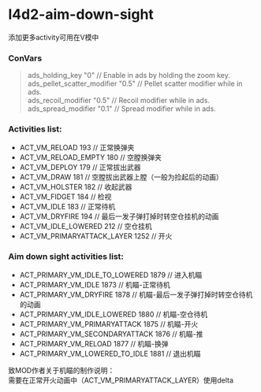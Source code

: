 # l4d2-aim-down-sight

添加更多activity可用在V模中

### ConVars
> ads_holding_key "0"  // Enable in ads by holding the zoom key.  
> ads_pellet_scatter_modifier "0.5"  // Pellet scatter modifier while in ads.  
> ads_recoil_modifier "0.5"  // Recoil modifier while in ads.  
> ads_spread_modifier "0.1"  // Spread modifier while in ads.

### Activities list:
- ACT_VM_RELOAD				193 // 正常换弹夹  
- ACT_VM_RELOAD_EMPTY			180 // 空膛换弹夹  
- ACT_VM_DEPLOY				179 // 正常拔出武器  
- ACT_VM_DRAW					181 // 空膛拔出武器上膛（一般为捡起后的动画）  
- ACT_VM_HOLSTER				182 // 收起武器  
- ACT_VM_FIDGET				184 // 检视  
- ACT_VM_IDLE						183  // 正常待机  
- ACT_VM_DRYFIRE					194  // 最后一发子弹打掉时转空仓挂机的动画  
- ACT_VM_IDLE_LOWERED				212  // 空仓挂机  
- ACT_VM_PRIMARYATTACK_LAYER		1252 // 开火  
### Aim down sight activities list:  
- ACT_PRIMARY_VM_IDLE_TO_LOWERED		1879 // 进入机瞄  
- ACT_PRIMARY_VM_IDLE					1873 // 机瞄-正常待机  
- ACT_PRIMARY_VM_DRYFIRE				1878 // 机瞄-最后一发子弹打掉时转空仓待机的动画  
- ACT_PRIMARY_VM_IDLE_LOWERED			1880 // 机瞄-空仓待机  
- ACT_PRIMARY_VM_PRIMARYATTACK		1875 // 机瞄-开火
- ACT_PRIMARY_VM_SECONDARYATTACK		1876 // 机瞄-推
- ACT_PRIMARY_VM_RELOAD				1877 // 机瞄-换弹
- ACT_PRIMARY_VM_LOWERED_TO_IDLE		1881 // 退出机瞄  

致MOD作者关于机瞄的制作说明：  
需要在正常开火动画中（ACT_VM_PRIMARYATTACK_LAYER）使用delta
